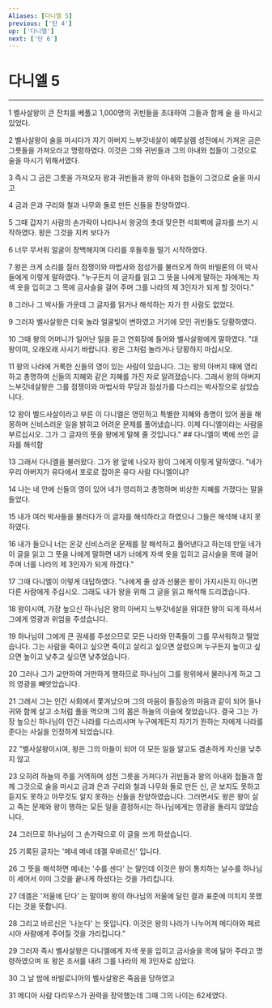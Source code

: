 ```yaml
---
Aliases: [다니엘 5]
previous: ['단 4']
up: ['다니엘']
next: ['단 6']
---
```

# 다니엘 5

***


1 벨사살왕이 큰 잔치를 베풀고 1,000명의 귀빈들을 초대하여 그들과 함께 술 을 마시고 있었다. 

2 벨사살왕이 술을 마시다가 자기 아버지 느부갓네살이 예루살렘 성전에서 가져온 금은 그릇들을 가져오라고 명령하였다. 이것은 그와 귀빈들과 그의 아내와 첩들이 그것으로 술을 마시기 위해서였다. 

3 즉시 그 금은 그릇을 가져오자 왕과 귀빈들과 왕의 아내와 첩들이 그것으로 술을 마시고 

4 금과 은과 구리와 철과 나무와 돌로 만든 신들을 찬양하였다. 

5 그때 갑자기 사람의 손가락이 나타나서 왕궁의 촛대 맞은편 석회벽에 글자를 쓰기 시작하였다. 왕은 그것을 지켜 보다가 

6 너무 무서워 얼굴이 창백해지며 다리를 후들후들 떨기 시작하였다. 

7 왕은 크게 소리를 질러 점쟁이와 마법사와 점성가를 불러오게 하여 바빌론의 이 박사들에게 이렇게 말하였다. "누구든지 이 글자를 읽고 그 뜻을 나에게 말하는 자에게는 자색 옷을 입히고 그 목에 금사슬을 걸어 주며 그를 나라의 제 3인자가 되게 할 것이다." 

8 그러나 그 박사들 가운데 그 글자를 읽거나 해석하는 자가 한 사람도 없었다. 

9 그러자 벨사살왕은 더욱 놀라 얼굴빛이 변하였고 거기에 모인 귀빈들도 당황하였다. 

10 그때 왕의 어머니가 일어난 일을 듣고 연회장에 들어와 벨사살왕에게 말하였다. "대왕이여, 오래오래 사시기 바랍니다. 왕은 그처럼 놀라거나 당황하지 마십시오. 

11 왕의 나라에 거룩한 신들의 영이 있는 사람이 있습니다. 그는 왕의 아버지 때에 영리하고 총명하여 신들의 지혜와 같은 지혜를 가진 자로 알려졌습니다. 그래서 왕의 아버지 느부갓네살왕은 그를 점쟁이와 마법사와 무당과 점성가를 다스리는 박사장으로 삼았습니다. 

12 왕이 벨드사살이라고 부른 이 다니엘은 영민하고 특별한 지혜와 총명이 있어 꿈을 해몽하며 신비스러운 일을 밝히고 어려운 문제를 풀어냈습니다. 이제 다니엘이라는 사람을 부르십시오. 그가 그 글자의 뜻을 왕에게 말해 줄 것입니다." ## 다니엘이 벽에 쓰인 글자를 해석함 

13 그래서 다니엘을 불러왔다. 그가 왕 앞에 나오자 왕이 그에게 이렇게 말하였다. "네가 우리 아버지가 유다에서 포로로 잡아온 유다 사람 다니엘이냐? 

14 나는 네 안에 신들의 영이 있어 네가 영리하고 총명하며 비상한 지혜를 가졌다는 말을 들었다. 

15 내가 여러 박사들을 불러다가 이 글자를 해석하라고 하였으나 그들은 해석해 내지 못하였다. 

16 내가 들으니 너는 온갖 신비스러운 문제를 잘 해석하고 풀어낸다고 하는데 만일 네가 이 글을 읽고 그 뜻을 나에게 말하면 내가 너에게 자색 옷을 입히고 금사슬을 목에 걸어 주며 너를 나라의 제 3인자가 되게 하겠다." 

17 그때 다니엘이 이렇게 대답하였다. "나에게 줄 상과 선물은 왕이 가지시든지 아니면 다른 사람에게 주십시오. 그래도 내가 왕을 위해 그 글을 읽고 해석해 드리겠습니다. 

18 왕이시여, 가장 높으신 하나님은 왕의 아버지 느부갓네살을 위대한 왕이 되게 하셔서 그에게 영광과 위엄을 주셨습니다. 

19 하나님이 그에게 큰 권세를 주셨으므로 모든 나라와 민족들이 그를 무서워하고 떨었습니다. 그는 사람을 죽이고 싶으면 죽이고 살리고 싶으면 살렸으며 누구든지 높이고 싶으면 높이고 낮추고 싶으면 낮추었습니다. 

20 그러나 그가 교만하여 거만하게 행하므로 하나님이 그를 왕위에서 물러나게 하고 그의 영광을 빼앗았습니다. 

21 그래서 그는 인간 사회에서 쫓겨났으며 그의 마음이 들짐승의 마음과 같이 되어 들나귀와 함께 살고 소처럼 풀을 먹으며 그의 몸은 하늘의 이슬에 젖었습니다. 결국 그는 가장 높으신 하나님이 인간 나라를 다스리시며 누구에게든지 자기가 원하는 자에게 나라를 준다는 사실을 인정하게 되었습니다. 

22 "벨사살왕이시여, 왕은 그의 아들이 되어 이 모든 일을 알고도 겸손하게 자신을 낮추지 않고 

23 오히려 하늘의 주를 거역하며 성전 그릇을 가져다가 귀빈들과 왕의 아내와 첩들과 함께 그것으로 술을 마시고 금과 은과 구리와 철과 나무와 돌로 만든 신, 곧 보지도 못하고 듣지도 못하고 아무것도 알지 못하는 신들을 찬양하였습니다. 그러면서도 왕은 왕이 살고 죽는 문제와 왕이 행하는 모든 일을 결정하시는 하나님에게는 영광을 돌리지 않았습니다. 

24 그러므로 하나님이 그 손가락으로 이 글을 쓰게 하셨습니다. 

25 기록된 글자는 '메네 메네 데겔 우바르신' 입니다. 

26 그 뜻을 해석하면 메네는 '수를 센다' 는 말인데 이것은 왕이 통치하는 날수를 하나님이 세어서 이미 그것을 끝나게 하셨다는 것을 가리킵니다. 

27 데겔은 '저울에 단다' 는 말이며 왕이 하나님의 저울에 달린 결과 표준에 미치지 못했다는 것을 뜻합니다. 

28 그리고 바르신은 '나눈다' 는 뜻입니다. 이것은 왕의 나라가 나누어져 메디아와 페르시아 사람에게 주어질 것을 가리킵니다." 

29 그러자 즉시 벨사살왕은 다니엘에게 자색 옷을 입히고 금사슬을 목에 달아 주라고 명령하였으며 또 왕은 조서를 내려 그를 나라의 제 3인자로 삼았다. 

30 그 날 밤에 바빌로니아의 벨사살왕은 죽음을 당하였고 

31 메디아 사람 다리우스가 권력을 장악했는데 그때 그의 나이는 62세였다.

